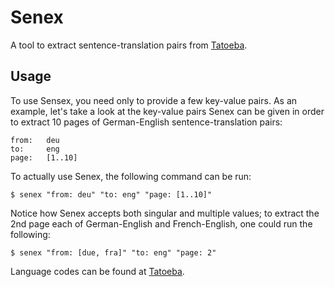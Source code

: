 # Senex

A tool to extract sentence-translation pairs from [Tatoeba](https://tatoeba.org).

## Usage

To use Sensex, you need only to provide a few key-value pairs. As an example, let's take a look at the key-value pairs Senex can be given in order to extract 10 pages of German-English sentence-translation pairs:

```
from:   deu
to:     eng
page:   [1..10]
```

To actually use Senex, the following command can be run:

```shell
$ senex "from: deu" "to: eng" "page: [1..10]"
```

Notice how Senex accepts both singular and multiple values; to extract the 2nd page each of German-English and French-English, one could run the following:

```shell
$ senex "from: [due, fra]" "to: eng" "page: 2"
```

Language codes can be found at [Tatoeba](https://tatoeba.org/).
